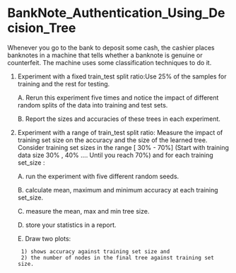 # BankNote_Authentication_Using_Decision_Tree
Whenever you go to the bank to deposit some cash, the cashier places banknotes in a machine that tells whether a banknote is genuine or counterfeit. The machine uses some classification techniques to do it.






1. Experiment with a fixed train_test split ratio:Use 25% of the samples for
training and the rest for testing.

    A.	Rerun this experiment five times and notice the impact of different random splits of the data into training and test sets.
   
   B.	Report the sizes and accuracies of these trees in each experiment.


2. Experiment with a range of train_test split ratio: Measure the impact of
training set size on the accuracy and the size of the learned tree.
Consider training set sizes in the range [ 30% - 70%] (Start with training
data size 30% , 40% .... Until you reach 70%) and for each training
set_size :

    A. run the experiment with five different random seeds.

    B. calculate mean, maximum and minimum accuracy at each training set_size.

    C. measure the mean, max and min tree size.

    D. store your statistics in a report.

    E. Draw two plots: 

        1) shows accuracy against training set size and 
        2) the number of nodes in the final tree against training set size.
